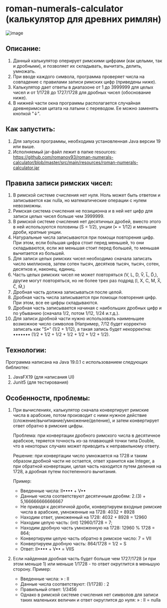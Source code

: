 # roman-numerals-calculator (калькулятор для древних римлян)
![image](https://github.com/romanov93/roman-numerals-calculator/assets/136812854/3128de03-40d4-4e9d-863e-8bdae070e4e2)
## Описание:
1) Данный калькулятор оперирует римскими цифрами (как целыми, так и дробными), и позволяет их складывать, вычитать, делить, умножать.
2) При вводе каждого символа, программа проверяет числа на совпадение с правилами записи римских цифр (приведены ниже).
3) Калькулятор дает ответы в диапазоне от 1 до 3999999 для целых чисел и от 1/1728 до 1727/1728 для дробных чисел (обоснование ниже).
4) В нижней части окна программы располагается случайная древнеримская цитата на латыни с переводом. Ее можно заменять кнопкой "↓".
## Как запустить:
1) Для запуска программы, необходима установленная Java версии 19 или выше.
2) Исполняемый jar-файл лежит в папке resources:
https://github.com/romanov93/roman-numerals-calculator/blob/master/src/main/resources/roman-numerals-calculator.jar
## Правила записи римских чисел:
1) В римской системе счисления нет нуля. Ноль может быть ответом и записывается как nulla, но математические операции с нулем невозможны.
2) Римская система счисления не позиционна и в ней нет цифр для записи целых чисел больше чем 3999999.
3) В римской системе счисления нет десятичных дробей, вместо этого в ней используются половины (S = 1/2), унции (• = 1/12) и меньшие дроби, кратные унции.
4) Натуральные числа записываются при помощи повторения цифр. При этом, если бо́льшая цифра стоит перед меньшей, то они складываются, если же меньшая стоит перед большей, то меньшая вычитается из большей.
5) Для записи целых римских чисел необходимо сначала записать число миллионов, затем сотен тысяч, десятков тысяч, тысяч, сотен, десятков и, наконец, единиц.
6) Часть целых римских чисел не может повторяться (V, L, D, V̅, L̅, D̅,), другие могут повторяться, но не более трех раз подряд (I, X, C, M, X̅, C̅, M̅,)
7) Дробная часть должна записываться после целой.
8) Дробная часть числа записывается при помощи повторения цифр. При этом, все ее цифры складываются.
9) Дробная часть записывается начиная с наибольших дробных цифр и по убыванию (сначала 1/2, потом 1/12, 1/24 и.т.д.).
10) Для записи дробной части нужно использовать наименьшее возможное число символов (Например, 7/12 будет корректно записать как "S•" (1/2 + 1/12),
а такая запись будет некорректна: ••••••• (1/2 + 1/2 + 1/2 + 1/2 + 1/2 + 1/2 + 1/2).
## Технологии:
Программа написана на Java 19.0.1 с использованием следующих библиотек:
1) JavaFX19 (для написания UI)
2) Junit5 (для тестирования)
## Особенности, проблемы:
1) При вычислениях, калькулятор сначала конвертирует римские числа в арабские, потом производит с ними нужное действие (сложение/вычитиание/умножение/деление),
   и затем конвертирует ответ обратно в римские цифры.
   
   Проблема: при конвертации дробного римского числа в десятичное арабское, теряется точность из-за плавающей точки типа Double,
   что в некоторых случаях может приводить к неправильному ответу.

   Решение: при конвертации число умножается на 1728 и таким образом дробной части не остается, ответ хранится как Integer,
   а при обратной конвертации, целая часть находится путем деления на 1728, а дробная путем постепенного вычитания.

   Пример:
   - Введенные числа: II•••• + V••
   - Данные числа соответствуют десятичным дробям: 2.(3) + 5,166666666666667
   - Не приводя к десятичной дроби, конвертируем входные римские числа в арабские, умноженные на 1728:  4032 + 8928
   - Находим ответ, умноженный на 1728: 4032 + 8928 = 12960
   - Находим целую часть: (int) 12960/1728 = 7;
   - Находим дробную часть умноженную на 1728:   12960 % 1728 = 864;
   - Конвертируем целую часть обратно в римское число: 7 = VII
   - Конвертируем дробную часть: 864/1728 = 1/2 = S
   - Ответ: II•••• + V•• = VIIS
3) Если найденная дробная часть будет больше чем 1727/1728 (и при этом меньше 1) или меньше 1/1728 - то ответ округлится в меньшую сторону.
   Пример:
   - Введенные числа: » : II
   - Данные числа соответствуют: (1/1728) : 2
   - Правильный ответ: 1/3456
   - Однако в римской системе счисления нет символов для записи таких маленьких величин и ответ округлится до нуля:    » : II = nulla
